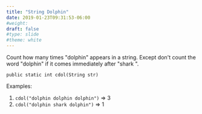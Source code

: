 ```yaml
---
title: "String Dolphin"
date: 2019-01-23T09:31:53-06:00
#weight: 
draft: false
#type: slide
#theme: white
---
```


Count how many times "dolphin" appears in a string. Except don't count
the word "dolphin" if it comes immediately after "shark ".

```public static int cdol(String str)```

Examples:

1. `cdol("dolphin dolphin dolphin")` => 3
2. `cdol("dolphin shark dolphin")` => 1


